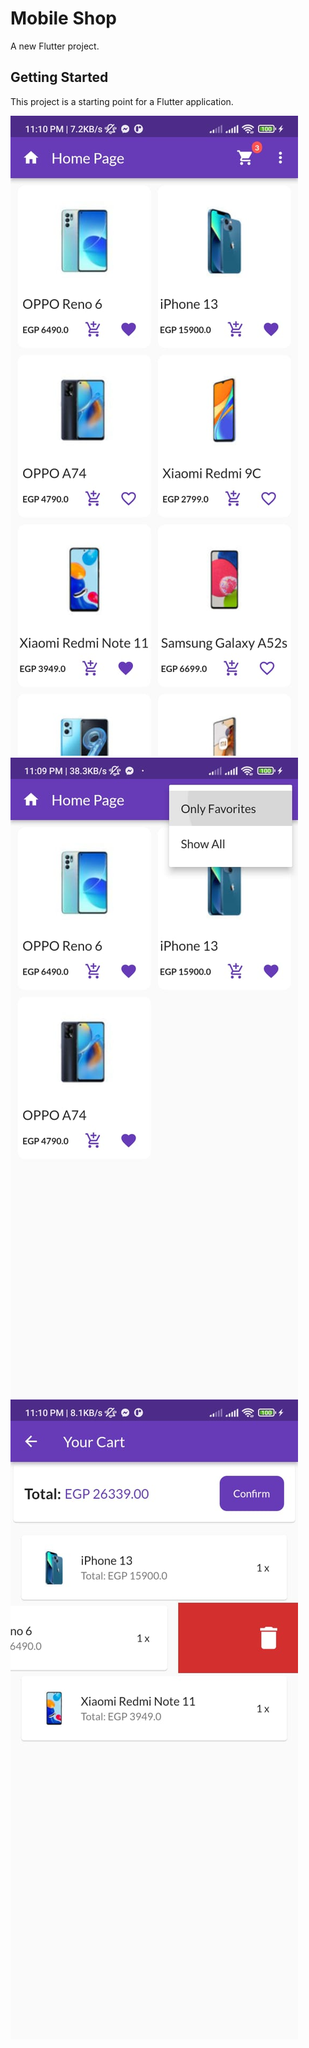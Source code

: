 # Mobile Shop

A new Flutter project.

## Getting Started

This project is a starting point for a Flutter application.

![alt text](screenshots/1.jpeg )
![alt text](screenshots/2.jpeg )
![alt text](screenshots/3.jpeg )
